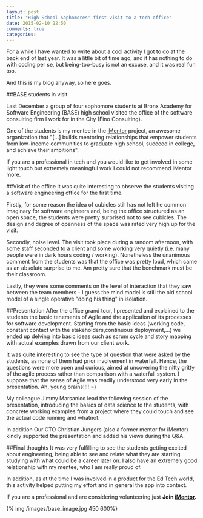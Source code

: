 ```yaml
---
layout: post
title: "High School Sophomores' first visit to a tech office"
date: 2015-02-10 22:50
comments: true
categories: 
---
```

For a while I have wanted to write about a cool activity I got to do at the back end of last year. It was a little bit of time ago, and it has nothing to do with coding per se, but being-too-busy is not an excuse, and it was real fun too. 

And this is my blog anyway, so here goes.

##BASE students in visit

Last December a group of four sophomore students at Bronx Academy for Software Engineering (BASE) high school visited the office of the software consulting firm I work for in the City (Fino Consulting).

One of the students is my mentee in the [iMentor](www.imentor.com) project, an awesome organization that "[...] builds mentoring relationships that empower students from low-income communities to graduate high school, succeed in college, and achieve their ambitions". 

If you are a professional in tech and you would like to get involved in some light touch but extremely meaningful work I could not recommend iMentor more.

##Visit of the office
It was quite interesting to observe the students visiting a software engineering office for the first time.

Firstly, for some reason the idea of cubicles still has not left he common imaginary for software engineers and, being the office structured as an open space, the students were pretty surprised not to see cubicles. The design and degree of openness of the space was rated very high up for the visit.

Secondly, noise level. The visit took place during a random afternoon, with some staff seconded to a client and some working very quietly (i.e. many people were in dark hours coding / working). Nonetheless the unanimous comment from the students was that the office was pretty loud, which came as an absolute surprise to me. Am pretty sure that the benchmark must be their classroom.

Lastly, they were some comments on the level of interaction that they saw between the team members - I guess the mind model is still the old school model of a single operative "doing his thing" in isolation. 


##Presentation
After the office grand tour, I presented and explained to the students the basic tenements of Agile and the application of its processes for software development. Starting from the basic ideas (working code, constant contact with the stakeholders,continuous deployment,...) we ended up delving into basic ideas such as scrum cycle and story mapping with actual examples drawn from our client work. 

It was quite interesting to see the type of question that were asked by the students, as none of them had prior involvement in waterfall. Hence, the questions were more open and curious, aimed at uncovering the nitty gritty of the agile process rather than comparison with a waterfall system. I suppose that the sense of Agile was readily understood very early in the presentation. Ah, young brains!!!! =)

My colleague Jimmy Marsanico lead the following session of the presentation, introducing the basics of data science to the students, with concrete working examples from a project where they could touch and see the actual code running and whatnot.

In addition Our CTO Christian Jungers (also a former mentor for iMentor) kindly supported the presentation and added his views during the Q&A.

##Final thoughts
It was very fulfilling to see the students getting excited about engineering, being able to see and relate what they are starting studying with what could be a career later on. I also have an extremely good relationship with my mentee, who I am really proud of. 

In addition, as at the time I was involved in a product for the Ed Tech world, this activity helped putting my effort and in general the app into context. 

If you are a professional and are considering volunteering just **Join [iMentor](www.imentor.com).**

 {% img /images/base_image.jpg 450 600%}



